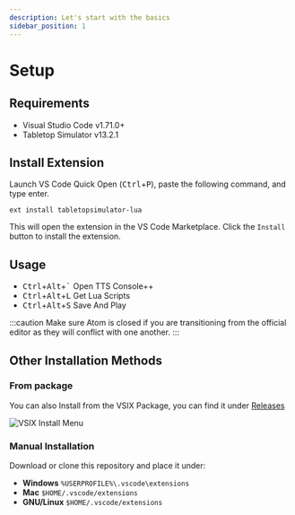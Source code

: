 ```yaml
---
description: Let's start with the basics
sidebar_position: 1
---
```


# Setup
## Requirements
- Visual Studio Code v1.71.0+
- Tabletop Simulator v13.2.1
## Install Extension
Launch VS Code Quick Open (<kbd class="kbc-button-sm">Ctrl</kbd>+<kbd class="kbc-button-sm">P</kbd>), paste the following command, and type enter.
```
ext install tabletopsimulator-lua
```
This will open the extension in the VS Code Marketplace. Click the `Install` button to install the extension.
## Usage
- <kbd class="kbc-button-sm">Ctrl</kbd>+<kbd class="kbc-button-sm">Alt</kbd>+<kbd class="kbc-button-sm">`</kbd> Open TTS Console++
- <kbd class="kbc-button-sm">Ctrl</kbd>+<kbd class="kbc-button-sm">Alt</kbd>+<kbd class="kbc-button-sm">L</kbd> Get Lua Scripts
- <kbd class="kbc-button-sm">Ctrl</kbd>+<kbd class="kbc-button-sm">Alt</kbd>+<kbd class="kbc-button-sm">S</kbd> Save And Play

:::caution
Make sure Atom is closed if you are transitioning from the official editor as they will conflict with one another.
:::

## Other Installation Methods
### From package
You can also Install from the VSIX Package, you can find it under [Releases](https://github.com/rolandostar/tabletopsimulator-lua-vscode/releases/latest)

![VSIX Install Menu](https://raw.githubusercontent.com/rolandostar/tabletopsimulator-lua-vscode/main/media/docs/vsix.png)
### Manual Installation
Download or clone this repository and place it under:
- **Windows** `%USERPROFILE%\.vscode\extensions`
- **Mac** `$HOME/.vscode/extensions`
- **GNU/Linux** `$HOME/.vscode/extensions`
